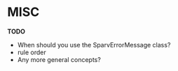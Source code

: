 # MISC
**TODO**
- When should you use the SparvErrorMessage class?
- rule order
- Any more general concepts?

